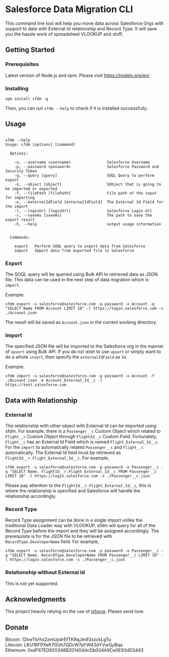 # Salesforce Data Migration CLI

This command line tool will help you move data across Salesforce Orgs with support to data with External Id relationship and Record Type. It will save you the hassle work of spreadsheet VLOOKUP and stuff.

## Getting Started


### Prerequisites

Latest version of Node.js and npm.
Please visit https://nodejs.org/en/

### Installing

```
npm install sfdm -g
```

Then, you can run ```sfdm --help``` to check if it is installed successfully.

## Usage

```

sfdm --help
Usage: sfdm [options] [command]

  Options:

    -u, --username <username>                Salesforce Username
    -p, --password <password>                Salesforce Password and Security Token
    -q, --query [query]                      SOQL Query to perform export
    -o, --object [object]                    SObject that is going to be imported or exported
    -f, --filePath [filePath]                File path of the input for importing
    -e, --externalIdField [externalIdField]  The External Id Field for the import
    -l, --loginUrl [loginUrl]                Salesforce Login Url
    -s, --saveAs [saveAs]                    The path to save the export result
    -h, --help                               output usage information


  Commands:

    export   Perform SOQL query to export data from Salesforce
    import   Import data from exported file to Salesforce

```

### Export
The SOQL query will be queried using Bulk API to retrieved data as JSON file. This data can be used in the next step of data migration which is ```import```.

Example:
```
sfdm export -u salesforce@salesforce.com -p password -o Account -q "SELECT Name FROM Account LIMIT 10" -l https://login.salesforce.com -s ./Account.json
```

The result will be saved as ```Account.json``` in the current working directory.

### Import
The specified JSON file will be imported to the Salesforce org in the manner of ```upsert``` using Bulk API. If you do not wish to use ```upsert``` or simply want to do a whole ```insert```, then specify the ```externalIdField``` as ```Id```.

Example:
```
sfdm import -u salesforce@salesforce.com -p password -o Account -f ./Account.json -e Account_External_Id__c -l https://test.salesforce.com
```

## Data with Relationship

### External Id
The relationship with other object with External Id can be imported using sfdm. For example, there is a ```Passenger__c``` Custom Object which related to ```Flight__c``` Custom Object through ```FlightId__c``` Custom Field. Fortunately, ```Flight__c``` has an External Id Field which is named ```Flight_External_Id__c```. For the ```import``` to automatically related ```Passenger__c``` and ```Flight__c``` automatically. The External Id field must be retrieved as ```FlightId__r.Flight_External_Id__c```. For example,

```
sfdm export -u salesforce@salesforce.com -p password -o Passenger__c -q "SELECT Name, FlightId__r.Flight_External_Id__c FROM Passenger__c LIMIT 10" -l https://login.salesforce.com -s ./Passenger__c.json
```
Please pay attention to the ```FlightId__r.Flight_External_Id__c```, this is where the relationship is specified and Salesforce will handle the relationship accordingly.

### Record Type
Record Type assignment can be done in a single import unlike the traditional Data Loader way with VLOOKUP. sfdm will query for all of the Record Type before the import and they will be assigned accordingly. The prerequisite is for the JSON file to be retrieved with ```RecordType.DeveloperName``` field. For example,
```
sfdm export -u salesforce@salesforce.com -p password -o Passenger__c -q "SELECT Name, RecordType.DeveloperName FROM Passenger__c LIMIT 10" -l https://login.salesforce.com -s ./Passenger__c.json
```

### Relationship without External Id
This is not yet supported.

## Acknowledgments
This project heavily relying on the use of [jsforce](https://github.com/jsforce/jsforce). Please send love.

## Donate
Bitcoin: 12kwTkrhx2zmUpdrEfTKRqJm93xzckLgTu<br />
Litecoin: LKU1RFPXeK7GUh7QDcW7pYW43dYVwQyBqa<br />
Ethereum: 0xdF67ED920348B201404dcDb004A9Ce0E93dD3443<br />